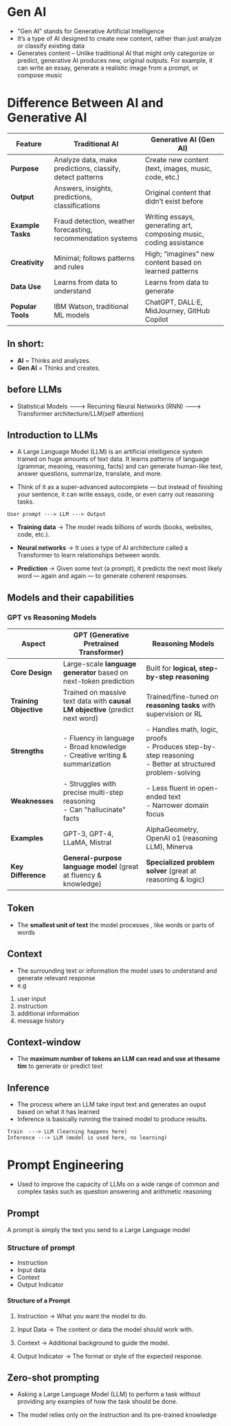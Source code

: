 # Gen AI
- "Gen AI” stands for Generative Artificial Intelligence
- It’s a type of AI designed to create new content, rather than just analyze or classify existing data
- Generates content – Unlike traditional AI that might only categorize or predict, generative AI produces new, original outputs. For example, it can write an essay, generate a realistic image from a prompt, or compose music

# Difference Between AI and Generative AI

| Feature        | Traditional AI                                    | Generative AI (Gen AI)                                      |
|----------------|--------------------------------------------------|------------------------------------------------------------|
| **Purpose**     | Analyze data, make predictions, classify, detect patterns | Create new content (text, images, music, code, etc.)      |
| **Output**      | Answers, insights, predictions, classifications | Original content that didn’t exist before                 |
| **Example Tasks** | Fraud detection, weather forecasting, recommendation systems | Writing essays, generating art, composing music, coding assistance |
| **Creativity**  | Minimal; follows patterns and rules             | High; “imagines” new content based on learned patterns    |
| **Data Use**    | Learns from data to understand                  | Learns from data to generate                               |
| **Popular Tools** | IBM Watson, traditional ML models             | ChatGPT, DALL·E, MidJourney, GitHub Copilot               |

## In short:

- **AI** = Thinks and analyzes.  
- **Gen AI** = Thinks and creates.

## before LLMs
- Statistical Models ---> Recurring Neural Networks (RNN) ---> Transformer architecture/LLM(self attention)


## Introduction to LLMs
- A Large Language Model (LLM) is an artificial intelligence system trained on huge amounts of text data. It learns patterns of language (grammar, meaning, reasoning, facts) and can generate human-like text, answer questions, summarize, translate, and more.

- Think of it as a super-advanced autocomplete — but instead of finishing your sentence, it can write essays, code, or even carry out reasoning tasks.

```
User prompt ---> LLM ---> Output

```
- **Training data** → The model reads billions of words (books, websites, code, etc.).

- **Neural networks** → It uses a type of AI architecture called a Transformer to learn relationships between words.

- **Prediction** → Given some text (a prompt), it predicts the next most likely word — again and again — to generate coherent responses.


## Models and their capabilities
### GPT vs Reasoning Models

| Aspect              | GPT (Generative Pretrained Transformer)                          | Reasoning Models                                   |
|---------------------|------------------------------------------------------------------|----------------------------------------------------|
| **Core Design**     | Large-scale **language generator** based on next-token prediction | Built for **logical, step-by-step reasoning**      |
| **Training Objective** | Trained on massive text data with **causal LM objective** (predict next word) | Trained/fine-tuned on **reasoning tasks** with supervision or RL |
| **Strengths**       | - Fluency in language <br> - Broad knowledge <br> - Creative writing & summarization | - Handles math, logic, proofs <br> - Produces step-by-step reasoning <br> - Better at structured problem-solving |
| **Weaknesses**      | - Struggles with precise multi-step reasoning <br> - Can "hallucinate" facts | - Less fluent in open-ended text <br> - Narrower domain focus |
| **Examples**        | GPT-3, GPT-4, LLaMA, Mistral                                    | AlphaGeometry, OpenAI o1 (reasoning LLM), Minerva  |
| **Key Difference**  | **General-purpose language model** (great at fluency & knowledge) | **Specialized problem solver** (great at reasoning & logic) |


## Token
- The **smallest unit of text** the model processes , like words or parts of words

## Context
- The surrounding text or information the model uses to understand and generate relevant response
- e.g
1. user input
2. instruction
3. additional information
4. message history

## Context-window
- The **maximum number of tokens an LLM can read and use at thesame tim** to generate or predict text


## Inference
- The process where an LLM take input text and generates an ouput based on what it has learned
- Inference is basically running the trained model to produce results.
```
Train  ---> LLM (learning happens here)
Inference ---> LLM (model is used here, no learning)
```


# Prompt Engineering
- Used to improve the capacity of LLMs on a wide range of common
and complex tasks such as question answering and arithmetic reasoning

## Prompt
A prompt is simply the text you send to a Large Language model
### Structure of prompt
- Instruction
- Input data
- Context
- Output Indicator

#### Structure of a Prompt

1. Instruction → What you want the model to do.

2. Input Data → The content or data the model should work with.

3. Context → Additional background to guide the model.

4. Output Indicator → The format or style of the expected response.


## Zero-shot prompting
- Asking a Large Language Model (LLM) to perform a task without providing any examples of how the task should be done.

- The model relies only on the instruction and its pre-trained knowledge